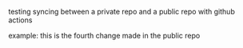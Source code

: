 testing syncing between a private repo and a public repo with github actions

example: this is the fourth change made in the public repo
